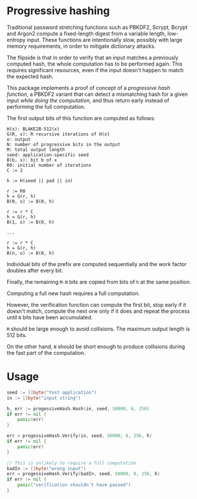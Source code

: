 # Progressive hashing

Traditional password stretching functions such as PBKDF2, Scrypt, Bcrypt and Argon2 compute a fixed-length digest from a variable length, low-entropy input. These functions are intentionally slow, possibly with large memory requirements, in order to mitigate dictionary attacks.

The flipside is that in order to verify that an input matches a previously computed hash, the whole computation has to be performed again. This requires significant resources, even if the input doesn't happen to match the expected hash.

This package implements a proof of concept of a _progressive hash function_, a PBKDF2 variant that can detect a mismatching hash for a given input _while doing the computation_, and thus return early instead of performing the full computation.

The first output bits of this function are computed as follows:

```text
H(x): BLAKE2B-512(x)
G(R, x): R recursive iterations of H(x)
o: output
N: number of progressive bits in the output
M: total output length
seed: application-specific seed
B(b, x): bit b of x
R0: initial number of iterations
C := 2

h := H(seed || pad || in)

r := R0
h = G(r, h)
B(0, o) := B(0, h)

r := r * C
h = G(r, h)
B(1, o) := B(0, h)

...

r := r * C
h = G(r, h)
B(n, o) := B(0, h)
```

Individual bits of the prefix are computed sequentially and the work factor doubles after every bit.

Finally, the remaining `M-N` bits are copied from bits of `h` at the same position.

Computing a full new hash requires a full computation.

However, the verification function can compute the first bit, stop early if it doesn't match, compute the next one only if it does and repeat the process until `N` bits have been accumulated.

`M` should be large enough to avoid collisions. The maximum output length is 512 bits.

On the other hand, `N` should be short enough to produce collisions during the fast part of the computation.

# Usage

```go
seed := []byte("test application")
in := []byte("input string")

h, err := progessiveHash.Hash(in, seed, 50000, 8, 256)
if err != nil {
	panic(err)
}

err = progessiveHash.Verify(in, seed, 50000, 8, 256, h)
if err != nil {
	panic(err)
}

// This is unlikely to require a full computation
badIn := []byte("wrong input")
err = progessiveHash.Verify(badIn, seed, 50000, 8, 256, h)
if err != nil {
	panic("verification shouldn't have passed")
}
```
